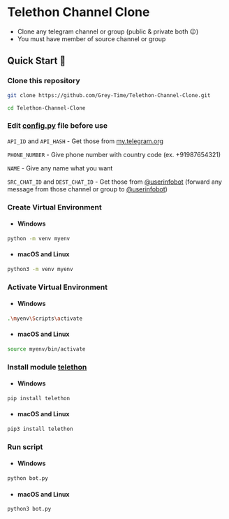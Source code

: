# Telethon Channel Clone
- Clone any telegram channel or group (public & private both 😉)
- You must have member of source channel or group

## Quick Start 🔎
### Clone this repository
```sh
git clone https://github.com/Grey-Time/Telethon-Channel-Clone.git
```
```sh
cd Telethon-Channel-Clone
```


### Edit [config.py](./config.py) file before use
`API_ID` and `API_HASH` - Get those from [my.telegram.org](http://my.telegram.org/)

`PHONE_NUMBER` - Give phone number with country code (ex. +91987654321)

`NAME` - Give any name what you want

`SRC_CHAT_ID` and `DEST_CHAT_ID` - Get those from [@userinfobot](https://telegram.dog/userinfobot)
(forward any message from those channel or group to [@userinfobot](https://telegram.dog/userinfobot))


### Create Virtual Environment
- #### Windows
```sh
python -m venv myenv
```
- #### macOS and Linux
```sh
python3 -m venv myenv
```

### Activate Virtual Environment
- #### Windows
```sh
.\myenv\Scripts\activate
```
- #### macOS and Linux
```sh
source myenv/bin/activate
```

### Install module [telethon](https://pypi.org/project/Telethon/)
- #### Windows
```sh
pip install telethon
```
- #### macOS and Linux
```sh
pip3 install telethon
```

### Run script
- #### Windows
```sh
python bot.py
```
- #### macOS and Linux
```sh
python3 bot.py
```
